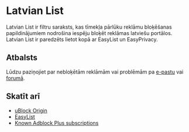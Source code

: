 # Latvian List

Latvian List ir filtru saraksts, kas tīmekļa pārlūku reklāmu bloķēšanas papildinājumiem nodrošina iespēju bloķēt reklāmas latviešu portālos. Latvian List ir paredzēts lietot kopā ar EasyList un EasyPrivacy.

## Atbalsts
Lūdzu paziņojiet par nebloķētām reklāmām vai problēmām pa [e-pastu](mailto://latvian-list@googlegroups.com) vai [forumā](https://forums.lanik.us/viewforum.php?f=99 "Latvian List - EasyList Forum").

## Skatīt arī
 * [uBlock Origin](https://github.com/gorhill/uBlock)
 * [EasyList](https://easylist.adblockplus.org/)
 * [Known Adblock Plus subscriptions](https://adblockplus.org/en/subscriptions)

